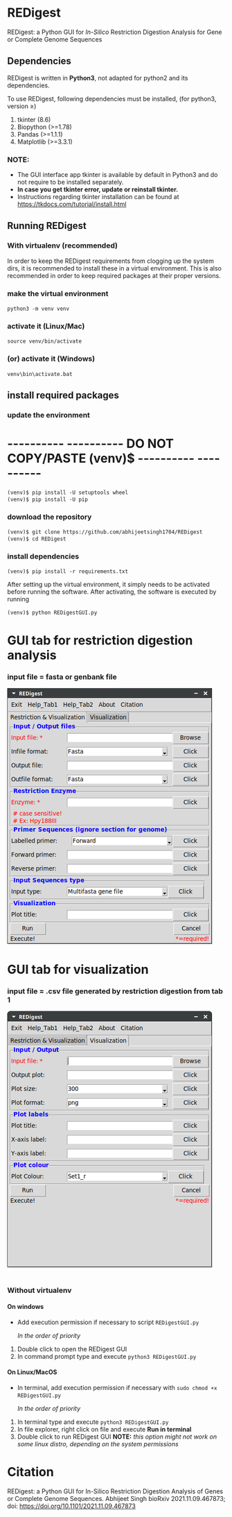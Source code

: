 # REDigest
REDigest: a Python GUI for *In-Silico* Restriction Digestion Analysis for Gene or Complete Genome Sequences

## Dependencies
REDigest is written in **Python3**, not adapted for python2 and its dependencies.

To use REDigest, following dependencies must be installed, (for python3, version ≥) 

1. tkinter (8.6)
2. Biopython (>=1.78)
3. Pandas (>=1.1.1)
4. Matplotlib (>=3.3.1)

### NOTE: 
- The GUI interface app tkinter is available by default in Python3 and do not require to be installed separately. 
- **In case you get tkinter error, update or reinstall tkinter.**
- Instructions regarding tkinter installation can be found at https://tkdocs.com/tutorial/install.html

## Running REDigest

### With virtualenv (recommended)

In order to keep the REDigest requirements from clogging up the system dirs, it is recommended to install these in a virtual environment. This is also recommended in order to keep required packages at their proper versions.


### make the virtual environment
```
python3 -m venv venv
```
### activate it (Linux/Mac)
```
source venv/bin/activate
```

### (or) activate it (Windows)
```
venv\bin\activate.bat
```

## install required packages

### update the environment 

# ---------- ----------  **DO NOT COPY/PASTE (venv)$**  ---------- ----------

```
(venv)$ pip install -U setuptools wheel
(venv)$ pip install -U pip
```

### download the repository
```
(venv)$ git clone https://github.com/abhijeetsingh1704/REDigest
(venv)$ cd REDigest
```

### install dependencies
```
(venv)$ pip install -r requirements.txt
```

After setting up the virtual environment, it simply needs to be activated before running the software. After activating, the software is executed by running
```
(venv)$ python REDigestGUI.py
```


# GUI tab for restriction digestion analysis

### input file = fasta or genbank file

![alt text](https://github.com/abhijeetsingh1704/REDigest/blob/master/REDigest.png?raw=true)



#


# GUI tab for visualization

### input file = .csv file generated by restriction digestion from tab 1

![alt text](https://github.com/abhijeetsingh1704/REDigest/blob/master/REDigest2.png?raw=true)


#


### Without virtualenv

#### On windows
* Add execution permission if necessary to script `REDigestGUI.py`

    *In the order of priority*
1. Double click to open the REDigest GUI
2. In command prompt type and execute `python3 REDigestGUI.py`

#### On Linux/MacOS
* In terminal, add execution permission if necessary with `sudo chmod +x REDigestGUI.py`

    *In the order of priority*
1. In terminal type and execute `python3 REDigestGUI.py`
2. In file explorer, right click on file and execute **Run in terminal**
3. Double click to run REDigest GUI **NOTE:** *this option might not work on some linux distro, depending on the system permissions*

# Citation
REDigest: a Python GUI for In-Silico Restriction Digestion Analysis of Genes or Complete Genome Sequences.
Abhijeet Singh
bioRxiv 2021.11.09.467873; doi: https://doi.org/10.1101/2021.11.09.467873
